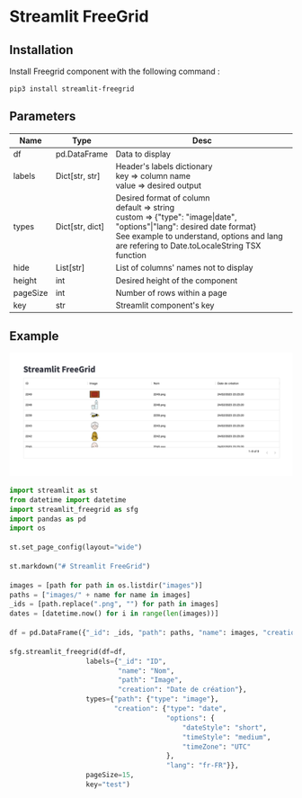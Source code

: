 # Streamlit FreeGrid

## Installation

Install Freegrid component with the following command :
```
pip3 install streamlit-freegrid
```

## Parameters

| Name     | Type            | Desc                                                                                                                                                                                                                          |
|----------|-----------------|-------------------------------------------------------------------------------------------------------------------------------------------------------------------------------------------------------------------------------|
| df       | pd.DataFrame    | Data to display                                                                                                                                                                                                               |
| labels   | Dict[str, str]  | Header's labels dictionary <br>key => column name <br>value => desired output                                                                                                                                                         |
| types    | Dict[str, dict] | Desired format of column <br>default => string <br>custom => {"type": "image\|date",             "options"\|"lang": desired date format} <br>See example to understand, options and lang are refering to Date.toLocaleString TSX function |
| hide     | List[str]       | List of columns' names not to display                                                                                                                                                                                         |
| height   | int             | Desired height of the component                                                                                                                                                                                               |
| pageSize | int             | Number of rows within a page                                                                                                                                                                                                  |
| key      | str             | Streamlit component's key                                                                                                                                                                                                     |

## Example

![Example](example.png)

```python
import streamlit as st
from datetime import datetime
import streamlit_freegrid as sfg
import pandas as pd
import os

st.set_page_config(layout="wide")

st.markdown("# Streamlit FreeGrid")

images = [path for path in os.listdir("images")]
paths = ["images/" + name for name in images]
_ids = [path.replace(".png", "") for path in images]
dates = [datetime.now() for i in range(len(images))]

df = pd.DataFrame({"_id": _ids, "path": paths, "name": images, "creation": dates})

sfg.streamlit_freegrid(df=df,
                   labels={"_id": "ID",
                           "name": "Nom",
                           "path": "Image",
                           "creation": "Date de création"},
                   types={"path": {"type": "image"},
                          "creation": {"type": "date",
                                       "options": {
                                           "dateStyle": "short",
                                           "timeStyle": "medium",
                                           "timeZone": "UTC"
                                       },
                                       "lang": "fr-FR"}},
                   pageSize=15,
                   key="test")
```
